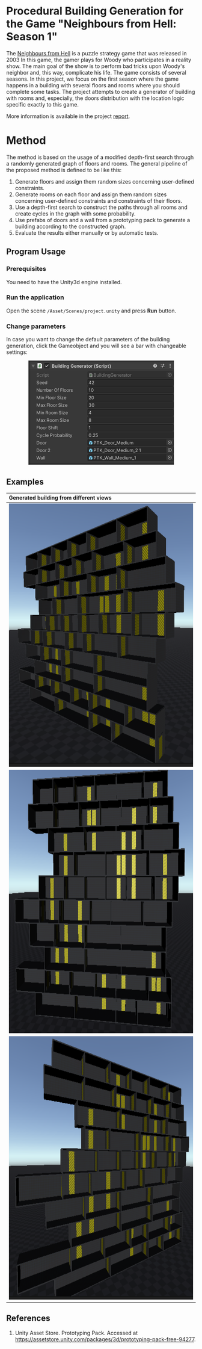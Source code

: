# Procedural Building Generation for the Game "Neighbours from Hell: Season 1"

The [Neighbours from Hell](https://en.wikipedia.org/wiki/Neighbours_from_Hell) is a puzzle strategy game that was released in 2003 
In this game, the gamer plays for Woody who participates in a reality show. The main goal of the show is to perform bad tricks upon Woody's neighbor and, this way, complicate his life. 
The game consists of several seasons. In this project, we focus on the first season where the game happens in a building with several floors and rooms where you should complete some tasks. 
The project attempts to create a generator of building with rooms and, especially, the doors distribution with the location logic specific exactly to this game.

More information is available in the project [report](./report/PCG__Portfolio_Project_2_Report.pdf).

# Method

The method is based on the usage of a modified depth-first search through a randomly generated graph of floors and rooms. The general pipeline of the proposed method is defined to be like this:
1. Generate floors and assign them random sizes concerning user-defined constraints.
2. Generate rooms on each floor and assign them random sizes concerning user-defined constraints and constraints of their floors.
3. Use a depth-first search to construct the paths through all rooms and create cycles in the graph with some probability.
4. Use prefabs of doors and a wall from a prototyping pack to generate a building according to the constructed graph.
5. Evaluate the results either manually or by automatic tests.

## Program Usage

### Prerequisites

You need to have the Unity3d engine installed.

### Run the application

Open the scene `/Asset/Scenes/project.unity` and press **Run** button.

### Change parameters

In case you want to change the default parameters of the building generation, 
click the Gameobject and you will see a bar with changeable settings:


<p align="center">
  <img src="./images/settings.png">
</p>

## Examples


| Generated building from different views |
| :------------- |
| <img src="./images/building1.png" width=1000px height=700px/> |
| <img src="./images/building2.png" width=1000px height=700px/> |
| <img src="./images/building3.png" width=1000px height=700px/> |

## References

1. Unity Asset Store. Prototyping Pack. Accessed at https://assetstore.unity.com/packages/3d/prototyping-pack-free-94277.
